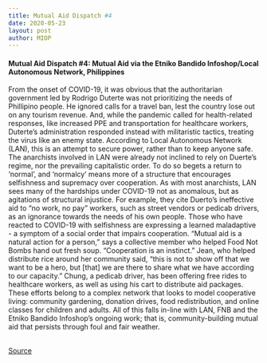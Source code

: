```yaml
---
title: Mutual Aid Dispatch #4
date: 2020-05-23
layout: post
author: MIOP
---
```


#### Mutual Aid Dispatch #4: Mutual Aid via the Etniko Bandido Infoshop/Local Autonomous Network, Philippines 

From the onset of COVID-19, it was obvious that the authoritarian government led by Rodrigo Duterte was not prioritizing the needs of Phillipino people. He ignored calls for a travel ban, lest the country lose out on any tourism revenue. And, while the pandemic called for health-related responses, like increased PPE and transportation for healthcare workers, Duterte’s administration responded instead with militaristic tactics, treating the virus like an enemy state. According to Local Autonomous Network (LAN), this is an attempt to secure power, rather than to keep anyone safe.
The anarchists involved in LAN were already not inclined to rely on Duerte’s regime, nor the prevailing capitalistic order. To do so begets a return to ‘normal’, and ‘normalcy’ means more of a structure that encourages selfishness and supremacy over cooperation. As with most anarchists, LAN sees many of the hardships under COVID-19 not as anomalous, but as agitations of structural injustice. For example, they cite Duerto’s ineffective aid to “no work, no pay” workers, such as street vendors or pedicab drivers, as an ignorance towards the needs of his own people. Those who have reacted to COVID-19 with selfishness are expressing a learned maladaptive - a symptom of a social order that impairs cooperation.
“Mutual aid is a natural action for a person,” says a collective member who helped Food Not Bombs hand out fresh soup. “Cooperation is an instinct.” Jean, who helped distribute rice around her community said, “this is not to show off that we want to be a hero, but [that] we are there to share what we have according to our capacity.” Chung, a pedicab driver, has been offering free rides to healthcare workers, as well as using his cart to distribute aid packages. These efforts belong to a complex network that looks to model cooperative living: community gardening, donation drives, food redistribution, and online classes for children and adults. All of this falls in-line with LAN, FNB and the Etniko Bandido Infoshop’s ongoing work; that is, community-building mutual aid that persists through foul and fair weather. 
<br>
<br>
 <p>
        <a href="https://etnikobandidoinfoshop.wordpress.com/">Source</a> 
      </p>


